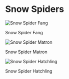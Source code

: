 # Snow Spiders

![Snow Spider Fang](image%20155.png)

Snow Spider Fang

![Snow Spider Matron](image%20156.png)

Snow Spider Matron

![Snow Spider Hatchling ](image%20157.png)

Snow Spider Hatchling